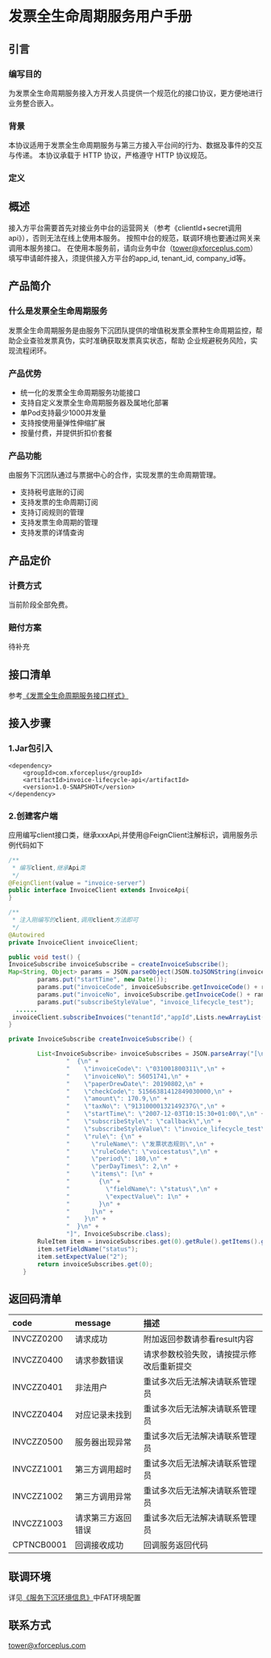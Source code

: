 # 发票全生命周期服务用户手册

## 引言

### 编写目的

为发票全生命周期服务接入方开发人员提供一个规范化的接口协议，更方便地进行业务整合嵌入。

### 背景

本协议适用于发票全生命周期服务与第三方接入平台间的行为、数据及事件的交互与传递。 本协议承载于 HTTP 协议，严格遵守 HTTP 协议规范。
### 定义

## 概述

接入方平台需要首先对接业务中台的运营网关（参考《clientId+secret调用api》），否则无法在线上使用本服务。
按照中台的规范，联调环境也要通过网关来调用本服务接口。
在使用本服务前，请向业务中台（tower@xforceplus.com）填写申请邮件接入，须提供接入方平台的app_id, tenant_id, company_id等。

## 产品简介 

### 什么是发票全生命周期服务

发票全生命周期服务是由服务下沉团队提供的增值税发票全票种生命周期监控，帮助企业查验发票真伪，实时准确获取发票真实状态，帮助
企业规避税务风险，实现流程闭环。


### 产品优势

+ 统一化的发票全生命周期服务功能接口
+ 支持自定义发票全生命周期服务器及属地化部署
+ 单Pod支持最少1000并发量
+ 支持按使用量弹性伸缩扩展
+ 按量付费，并提供折扣价套餐

### 产品功能

由服务下沉团队通过与票据中心的合作，实现发票的生命周期管理。

+ 支持税号底账的订阅
+ 支持发票的生命周期订阅
+ 支持订阅规则的管理
+ 支持发票生命周期的管理
+ 支持发票的详情查询

## 产品定价

### 计费方式

当前阶段全部免费。

### 赔付方案

待补充

## 接口清单

参考[《发票全生命周期服务接口样式》](/docs/发票全生命周期服务/发票全生命周期服务接口样式.md)

## 接入步骤
### 1.Jar包引入
<!--DOCUSAURUS_CODE_TABS-->
<!--pom-->
```pom
<dependency>
    <groupId>com.xforceplus</groupId>
    <artifactId>invoice-lifecycle-api</artifactId>
    <version>1.0-SNAPSHOT</version>
</dependency>
```
<!--END_DOCUSAURUS_CODE_TABS-->

### 2.创建客户端
应用编写client接口类，继承xxxApi,并使用@FeignClient注解标识，调用服务示例代码如下
<!--DOCUSAURUS_CODE_TABS-->
<!--java-->
```java
/**
 * 编写client,继承Api类
 */
@FeignClient(value = "invoice-server")
public interface InvoiceClient extends InvoiceApi{
}

/**
 * 注入刚编写的client,调用client方法即可
 */
@Autowired
private InvoiceClient invoiceClient;

public void test() {
InvoiceSubscribe invoiceSubscribe = createInvoiceSubscribe();  
Map<String, Object> params = JSON.parseObject(JSON.toJSONString(invoiceSubscribe));
        params.put("startTime", new Date());
        params.put("invoiceCode", invoiceSubscribe.getInvoiceCode() + random.nextInt(100));
        params.put("invoiceNo", invoiceSubscribe.getInvoiceCode() + random.nextInt(100));
        params.put("subscribeStyleValue", "invoice_lifecycle_test");
  ......
 invoiceClient.subscribeInvoices("tenantId","appId",Lists.newArrayList(params));
}

private InvoiceSubscribe createInvoiceSubscribe() {

        List<InvoiceSubscribe> invoiceSubscribes = JSON.parseArray("[\n" +
                "  {\n" +
                "    \"invoiceCode\": \"031001800311\",\n" +
                "    \"invoiceNo\": 56051741,\n" +
                "    \"paperDrewDate\": 20190802,\n" +
                "    \"checkCode\": 51566381412849030000,\n" +
                "    \"amount\": 170.9,\n" +
                "    \"taxNo\": \"91310000132149237G\",\n" +
                "    \"startTime\": \"2007-12-03T10:15:30+01:00\",\n" +
                "    \"subscribeStyle\": \"callback\",\n" +
                "    \"subscribeStyleValue\": \"invoice_lifecycle_test\",\n" +
                "    \"rule\": {\n" +
                "      \"ruleName\": \"发票状态规则\",\n" +
                "      \"ruleCode\": \"voicestatus\",\n" +
                "      \"period\": 180,\n" +
                "      \"perDayTimes\": 2,\n" +
                "      \"items\": [\n" +
                "        {\n" +
                "          \"fieldName\": \"status\",\n" +
                "          \"expectValue\": 1\n" +
                "        }\n" +
                "      ]\n" +
                "    }\n" +
                "  }\n" +
                "]", InvoiceSubscribe.class);
        RuleItem item = invoiceSubscribes.get(0).getRule().getItems().get(0);
        item.setFieldName("status");
        item.setExpectValue("2");
        return invoiceSubscribes.get(0);
    }
```
<!--END_DOCUSAURUS_CODE_TABS-->

## 返回码清单
|  code  | message | 描述 | 
|  :----  | :----  |:----|
| INVCZZ0200 | 请求成功 | 附加返回参数请参看result内容 |
| INVCZZ0400 | 请求参数错误 | 请求参数校验失败，请按提示修改后重新提交 |
| INVCZZ0401 | 非法用户 | 重试多次后无法解决请联系管理员 |
| INVCZZ0404 | 对应记录未找到 | 重试多次后无法解决请联系管理员 |
| INVCZZ0500 | 服务器出现异常 | 重试多次后无法解决请联系管理员 |
| INVCZZ1001 | 第三方调用超时 | 重试多次后无法解决请联系管理员 |
| INVCZZ1002 | 第三方调用异常 | 重试多次后无法解决请联系管理员 |
| INVCZZ1003 | 请求第三方返回错误 | 重试多次后无法解决请联系管理员 |
| CPTNCB0001 | 回调接收成功 | 回调服务返回代码 |


## 联调环境

详见[《服务下沉环境信息》](https://wiki.xforceplus.com/pages/viewpage.action?pageId=30025683)中FAT环境配置

## 联系方式
tower@xforceplus.com